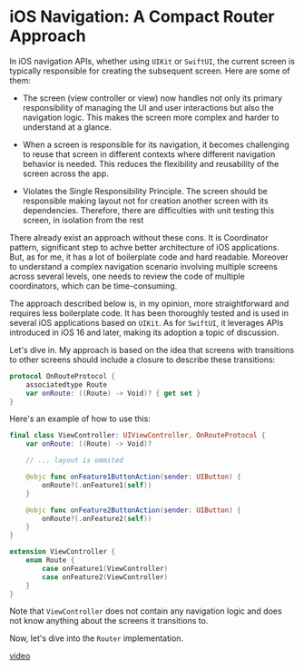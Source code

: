 # iOS Navigation: A Compact Router Approach

In iOS navigation APIs, whether using `UIKit` or `SwiftUI`, the current screen is typically responsible for creating the subsequent screen. Here are some of them:

- The screen (view controller or view) now handles not only its primary responsibility of managing the UI and user interactions but also the navigation logic. This makes the screen more complex and harder to understand at a glance.

- When a screen is responsible for its navigation, it becomes challenging to reuse that screen in different contexts where different navigation behavior is needed. This reduces the flexibility and reusability of the screen across the app.

- Violates the Single Responsibility Principle. The screen should be responsible making layout not for creation another screen with its dependencies. Therefore, there are difficulties with unit testing this screen, in isolation from the rest

There already exist an approach without these cons. It is Coordinator pattern, significant step to achve better architecture of iOS applications. But, as for me, it has a lot of boilerplate code and hard readable. Moreover to understand a complex navigation scenario involving multiple screens across several levels, one needs to review the code of multiple coordinators, which can be time-consuming.

The approach described below is, in my opinion, more straightforward and requires less boilerplate code. It has been thoroughly tested and is used in several iOS applications based on `UIKit`. As for `SwiftUI`, it leverages APIs introduced in iOS 16 and later, making its adoption a topic of discussion.

Let's dive in. My approach is based on the idea that screens with transitions to other screens should include a closure to describe these transitions:


```swift
protocol OnRouteProtocol {
    associatedtype Route
    var onRoute: ((Route) -> Void)? { get set }
}
```

Here's an example of how to use this:

```swift
final class ViewController: UIViewController, OnRouteProtocol {
    var onRoute: ((Route) -> Void)?

    // ... layout is ommited

    @objc func onFeature1ButtonAction(sender: UIButton) {
        onRoute?(.onFeature1(self))
    }

    @objc func onFeature2ButtonAction(sender: UIButton) {
        onRoute?(.onFeature2(self))
    }
}

extension ViewController {
    enum Route {
        case onFeature1(ViewController)
        case onFeature2(ViewController)
    }
}
```

Note that `ViewController` does not contain any navigation logic and does not know anything about the screens it transitions to.

Now, let's dive into the `Router` implementation. 

[video](url) 


